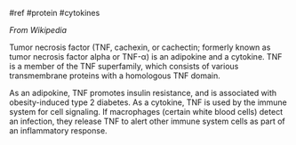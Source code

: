 #ref #protein #cytokines 

_From Wikipedia_

Tumor necrosis factor (TNF, cachexin, or cachectin; formerly known as tumor necrosis factor alpha or TNF-α) is an adipokine and a cytokine. TNF is a member of the TNF superfamily, which consists of various transmembrane proteins with a homologous TNF domain.

As an adipokine, TNF promotes insulin resistance, and is associated with obesity-induced type 2 diabetes. As a cytokine, TNF is used by the immune system for cell signaling. If macrophages (certain white blood cells) detect an infection, they release TNF to alert other immune system cells as part of an inflammatory response.